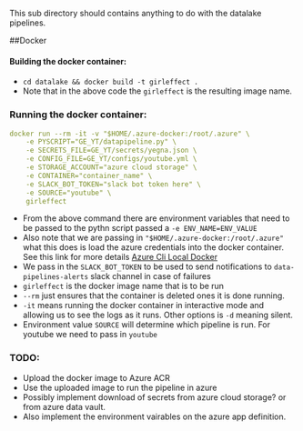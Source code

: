 This sub directory should contains anything to do with the datalake pipelines.

##Docker
#### Building the docker container:
 - `cd datalake && docker build -t girleffect .`
 - Note that in the above code the `girleffect` is the resulting image name.

### Running the docker container:

```YAML
docker run --rm -it -v "$HOME/.azure-docker:/root/.azure" \
    -e PYSCRIPT="GE_YT/datapipeline.py" \
    -e SECRETS_FILE=GE_YT/secrets/yegna.json \
    -e CONFIG_FILE=GE_YT/configs/youtube.yml \
    -e STORAGE_ACCOUNT="azure cloud storage" \
    -e CONTAINER="container_name" \
    -e SLACK_BOT_TOKEN="slack bot token here" \
    -e SOURCE="youtube" \
    girleffect

```

- From the above command there are environment variables that need to be passed to the pythn script passed a `-e ENV_NAME=ENV_VALUE`
- Also note that we are passing in `"$HOME/.azure-docker:/root/.azure"` what this does is load the azure credentials into the docker container. See this link for more details [Azure Cli Local Docker]("https://endjin.com/blog/2022/09/using-azcli-authentication-within-local-containers)
- We pass in the `SLACK_BOT_TOKEN` to be used to send notifications to `data-pipelines-alerts` slack channel in case of failures
- `girleffect` is the docker image name that is to be run
- `--rm` just ensures that the container is deleted ones it is done running.
- `-it` means running the docker container in interactive mode and allowing us to see the logs as it runs. Other options is `-d` meaning silent.
- Environment value `SOURCE` will determine which pipeline is run. For youtube we need to pass in `youtube`

### TODO:
- Upload the docker image to Azure ACR
- Use the uploaded image to run the pipeline in azure
- Possibly implement download of secrets from azure cloud storage? or from azure data vault.
- Also implement the environment vairables on the azure app definition. 
